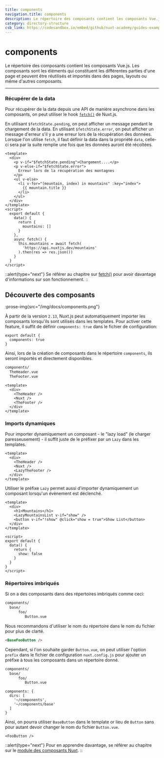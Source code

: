 ```yaml
---
title: components
navigation.title: components
description: Le répertoire des composants contient les composants Vue.js. Les composants sont les éléments qui constituent les différentes parties d'une page et peuvent être réutilisés et importés dans des pages, layouts ou même d'autres composants.
category: directory-structure
csb_link: https://codesandbox.io/embed/github/nuxt-academy/guides-examples/tree/master/04_directory_structure/03_components?fontsize=14&hidenavigation=1&theme=dark
---
```

# components

Le répertoire des composants contient les composants Vue.js. Les composants sont les éléments qui constituent les différentes parties d'une page et peuvent être réutilisés et importés dans des pages, layouts ou même d'autres composants.

---
### Récupérer de la data

Pour récupérer de la data depuis une API de manière asynchrone dans les composants, on peut utiliser le hook [`fetch()`](/docs/features/data-fetching#the-fetch-method) de Nuxt.js.

En utilisant `$fetchState.pending`, on peut afficher un message pendant le chargement de la data. En utilisant `$fetchState.error`, on peut afficher un message d'erreur s'il y a une erreur lors de la récupération des données. Lorsque l'on utilise `fetch`, il faut définir la data dans la propriété `data`, celle-ci sera par la suite remplie une fois que les données auront été récoltées.

```html{}[components/MountainsList.vue]
<template>
  <div>
    <p v-if="$fetchState.pending">Chargement....</p>
    <p v-else-if="$fetchState.error">
      Erreur lors de la récupération des montagnes
    </p>
    <ul v-else>
      <li v-for="(mountain, index) in mountains" :key="index">
        {{ mountain.title }}
      </li>
    </ul>
  </div>
</template>
<script>
  export default {
    data() {
      return {
        mountains: []
      }
    },
    async fetch() {
      this.mountains = await fetch(
        'https://api.nuxtjs.dev/mountains'
      ).then(res => res.json())
    }
  }
</script>
```

::alert{type="next"}
Se référer au chapitre sur [fetch()](/docs/features/data-fetching#the-fetch-method) pour avoir davantage d'informations sur son fonctionnement.
::
## Découverte des composants

:prose-img{src="/img/docs/components.png"}

À partir de la version `2.13`, Nuxt.js peut automatiquement importer les composants lorsqu'ils sont utilisés dans les templates. Pour activer cette feature, il suffit de définir `components: true` dans le fichier de configuration:

```js{}[nuxt.config.js]
export default {
  components: true
}
```

Ainsi, lors de la création de composants dans le répertoire `components`, ils seront importés et directement disponibles.

```bash
components/
  TheHeader.vue
  TheFooter.vue
```

```html{}[layouts/default.vue]
<template>
  <div>
    <TheHeader />
    <Nuxt />
    <TheFooter />
  </div>
</template>
```

### Imports dynamiques

Pour importer dynamiquement un composant - le "lazy load" (le charger paresseusement) - il suffit juste de le préfixer par un `Lazy` dans les templates.

```html{}[layouts/default.vue]
<template>
  <div>
    <TheHeader />
    <Nuxt />
    <LazyTheFooter />
  </div>
</template>
```

Utiliser le préfixe `Lazy` permet aussi d'importer dynamiquement un composant lorsqu'un évènement est déclenché.

```html{}[pages/index.vue]
<template>
  <div>
    <h1>Mountains</h1>
    <LazyMountainsList v-if="show" />
    <button v-if="!show" @click="show = true">Show List</button>
  </div>
</template>

<script>
export default {
  data() {
    return {
      show: false
    }
  }
}
</script>
```
### Répertoires imbriqués

Si on a des composants dans des répertoires imbriqués comme ceci:

```bash
components/
  base/
      foo/
         Button.vue
```

Nous recommandons d'utiliser le nom du répertoire dans le nom du fichier pour plus de clarté.

```html
<BaseFooButton />
```

Cependant, si l'on souhaite garder `Button.vue`, on peut utiliser l'option `prefix` dans le fichier de configuration `nuxt.config.js` pour ajouter un préfixe à tous les composants dans un répertoire donné.

```bash
components/
  base/
      foo/
         Button.vue
```

```bash{}[nuxt.config.js]
components: {
  dirs: [
    '~/components',
    '~/components/base'
  ]
}
```

Ainsi, on pourra utiliser `BaseButton` dans le template or lieu de `Button` sans pour autant devoir changer le nom du fichier `Button.vue`.

```html{}[pages/index.vue]
<FooButton />
```

::alert{type="next"}
Pour en apprendre davantage, se référer au chapitre sur le [module des composants Nuxt](/tutorials/improve-your-developer-experience-with-nuxt-components).
::
